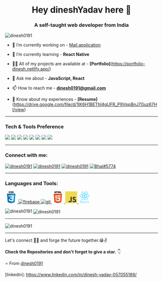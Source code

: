 <h1 align="center">Hey dineshYadav here 👋</h1>
<h3 align="center">A self-taught web developer from India</h3>

<p align="left"> <img src="https://komarev.com/ghpvc/?username=dinesh0191&label=Profile%20views&color=0e75b6&style=flat" alt="dinesh0191" /> </p>

- 🔭 I’m currently working on - [Mail application](https://mailapp-dinesh.netlify.app/)

- 🌱 I’m currently learning - **React Native**

- 👨‍💻 All of my projects are available at - **[Portfolio]**(https://portfolio-dinesh.netlify.app/)

- 💬 Ask me about - **JavaScript, React**

- 📫 How to reach me - **dinesh0191@gmail.com**

- 📄 Know about my experiences - **[Resume]**(https://drive.google.com/file/d/1IK6H1BEThI4gUFR_P9VppBnJ7Guz67HI/view)


---


### Tech & Tools Preference

<p align="left"><img src = "https://img.shields.io/badge/-HTML5-E34F26?style=flat&logo=html5&logoColor=white">
<img src="https://img.shields.io/badge/-Bootstrap-563D7C?style=flat&logo=bootstrap&logoColor=white">
<img src="https://img.shields.io/badge/-JavaScript-eed718?style=flat&logo=javascript&logoColor=ffffff">
<img src="https://img.shields.io/badge/-React-000000?style=flat&logo=react&logoColor=00c8ff">
<img src="https://img.shields.io/badge/-Firebase-FFA611?style=flat&logo=firebase&logoColor=FFFFFF">
<img src="https://img.shields.io/badge/-Progressive Web Apps-5A0FC8?style=flat">
<img src="http://img.shields.io/badge/-Github-000000?style=flat&logo=github&logoColor=FFFFFF">
<img src="http://img.shields.io/badge/-VS%20Code-007ACC?style=flat&logo=visual%20studio%20code&logoColor=white"></p>

---

<h3 align="left">Connect with me:</h3>
<p align="left">
<a href="https://dev.to/dinesh0191" target="blank"><img align="center" src="https://cdn.jsdelivr.net/npm/simple-icons@3.0.1/icons/dev-dot-to.svg" alt="dinesh0191" height="30" width="40" /></a>
<a href="https://fb.com/dinesh0191" target="blank"><img align="center" src="https://cdn.jsdelivr.net/npm/simple-icons@3.0.1/icons/facebook.svg" alt="dinesh0191" height="30" width="40" /></a>
<a href="https://www.topcoder.com/members/dinesh0191" target="blank"><img align="center" src="https://cdn.jsdelivr.net/npm/simple-icons@3.0.1/icons/topcoder.svg" alt="dinesh0191" height="30" width="40" /></a>
<a href="https://discord.gg/Bhai#5774" target="blank"><img align="center" src="https://cdn.jsdelivr.net/npm/simple-icons@3.0.1/icons/discord.svg" alt="Bhai#5774" height="30" width="40" /></a>
</p>


---


<h3 align="left">Languages and Tools:</h3>
<p align="left"> <a href="https://www.w3schools.com/css/" target="_blank"> <img src="https://raw.githubusercontent.com/devicons/devicon/master/icons/css3/css3-original-wordmark.svg" alt="css3" width="40" height="40"/> </a> <a href="https://firebase.google.com/" target="_blank"> <img src="https://www.vectorlogo.zone/logos/firebase/firebase-icon.svg" alt="firebase" width="40" height="40"/> </a> <a href="https://git-scm.com/" target="_blank"> <img src="https://www.vectorlogo.zone/logos/git-scm/git-scm-icon.svg" alt="git" width="40" height="40"/> </a> <a href="https://www.w3.org/html/" target="_blank"> <img src="https://raw.githubusercontent.com/devicons/devicon/master/icons/html5/html5-original-wordmark.svg" alt="html5" width="40" height="40"/> </a> <a href="https://developer.mozilla.org/en-US/docs/Web/JavaScript" target="_blank"> <img src="https://raw.githubusercontent.com/devicons/devicon/master/icons/javascript/javascript-original.svg" alt="javascript" width="40" height="40"/> </a> <a href="https://reactjs.org/" target="_blank"> <img src="https://raw.githubusercontent.com/devicons/devicon/master/icons/react/react-original-wordmark.svg" alt="react" width="40" height="40"/> </a> </p>


<p><img align="left" src="https://github-readme-stats.vercel.app/api/top-langs?username=dinesh0191&show_icons=true&locale=en&layout=compact" alt="dinesh0191" /></p>

<p>&nbsp;<img align="center" src="https://github-readme-stats.vercel.app/api?username=dinesh0191&show_icons=true&locale=en" alt="dinesh0191" /></p>


---


<p><img align="center" src="https://github-readme-streak-stats.herokuapp.com/?user=dinesh0191&" alt="dinesh0191" /></p>


---

<p align="left">  
Let's connect 👨‍💻 and forge the future together.😁✌

**Check the Repositories and don't forget to give a star.** 👇

:star: From [dinesh0191](https://github.com/dinesh0191)

[website]: https://portfolio-dinesh.netlify.app/
[gmail]:https://mailapp-dinesh.netlify.app/
[linkedin]: https://www.linkedin.com/in/dinesh-yadav-057055189/ </p>

